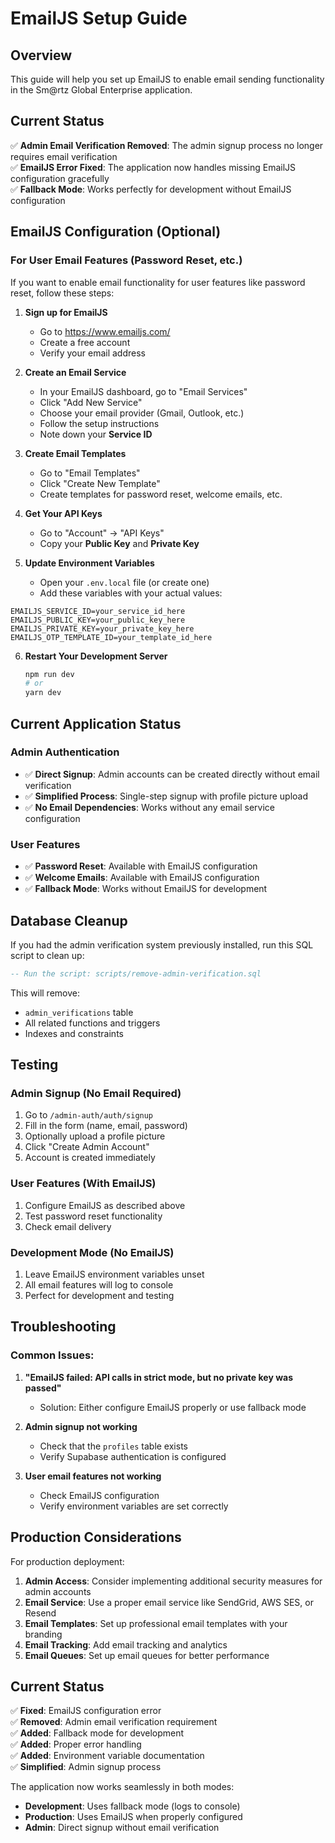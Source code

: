 # EmailJS Setup Guide

## Overview
This guide will help you set up EmailJS to enable email sending functionality in the Sm@rtz Global Enterprise application.

## Current Status
✅ **Admin Email Verification Removed**: The admin signup process no longer requires email verification  
✅ **EmailJS Error Fixed**: The application now handles missing EmailJS configuration gracefully  
✅ **Fallback Mode**: Works perfectly for development without EmailJS configuration  

## EmailJS Configuration (Optional)

### For User Email Features (Password Reset, etc.)

If you want to enable email functionality for user features like password reset, follow these steps:

1. **Sign up for EmailJS**
   - Go to https://www.emailjs.com/
   - Create a free account
   - Verify your email address

2. **Create an Email Service**
   - In your EmailJS dashboard, go to "Email Services"
   - Click "Add New Service"
   - Choose your email provider (Gmail, Outlook, etc.)
   - Follow the setup instructions
   - Note down your **Service ID**

3. **Create Email Templates**
   - Go to "Email Templates"
   - Click "Create New Template"
   - Create templates for password reset, welcome emails, etc.

4. **Get Your API Keys**
   - Go to "Account" → "API Keys"
   - Copy your **Public Key** and **Private Key**

5. **Update Environment Variables**
   - Open your `.env.local` file (or create one)
   - Add these variables with your actual values:

```env
EMAILJS_SERVICE_ID=your_service_id_here
EMAILJS_PUBLIC_KEY=your_public_key_here
EMAILJS_PRIVATE_KEY=your_private_key_here
EMAILJS_OTP_TEMPLATE_ID=your_template_id_here
```

6. **Restart Your Development Server**
   ```bash
   npm run dev
   # or
   yarn dev
   ```

## Current Application Status

### Admin Authentication
- ✅ **Direct Signup**: Admin accounts can be created directly without email verification
- ✅ **Simplified Process**: Single-step signup with profile picture upload
- ✅ **No Email Dependencies**: Works without any email service configuration

### User Features
- ✅ **Password Reset**: Available with EmailJS configuration
- ✅ **Welcome Emails**: Available with EmailJS configuration
- ✅ **Fallback Mode**: Works without EmailJS for development

## Database Cleanup

If you had the admin verification system previously installed, run this SQL script to clean up:

```sql
-- Run the script: scripts/remove-admin-verification.sql
```

This will remove:
- `admin_verifications` table
- All related functions and triggers
- Indexes and constraints

## Testing

### Admin Signup (No Email Required)
1. Go to `/admin-auth/auth/signup`
2. Fill in the form (name, email, password)
3. Optionally upload a profile picture
4. Click "Create Admin Account"
5. Account is created immediately

### User Features (With EmailJS)
1. Configure EmailJS as described above
2. Test password reset functionality
3. Check email delivery

### Development Mode (No EmailJS)
1. Leave EmailJS environment variables unset
2. All email features will log to console
3. Perfect for development and testing

## Troubleshooting

### Common Issues:

1. **"EmailJS failed: API calls in strict mode, but no private key was passed"**
   - Solution: Either configure EmailJS properly or use fallback mode

2. **Admin signup not working**
   - Check that the `profiles` table exists
   - Verify Supabase authentication is configured

3. **User email features not working**
   - Check EmailJS configuration
   - Verify environment variables are set correctly

## Production Considerations

For production deployment:

1. **Admin Access**: Consider implementing additional security measures for admin accounts
2. **Email Service**: Use a proper email service like SendGrid, AWS SES, or Resend
3. **Email Templates**: Set up professional email templates with your branding
4. **Email Tracking**: Add email tracking and analytics
5. **Email Queues**: Set up email queues for better performance

## Current Status

✅ **Fixed**: EmailJS configuration error  
✅ **Removed**: Admin email verification requirement  
✅ **Added**: Fallback mode for development  
✅ **Added**: Proper error handling  
✅ **Added**: Environment variable documentation  
✅ **Simplified**: Admin signup process  

The application now works seamlessly in both modes:
- **Development**: Uses fallback mode (logs to console)
- **Production**: Uses EmailJS when properly configured
- **Admin**: Direct signup without email verification 